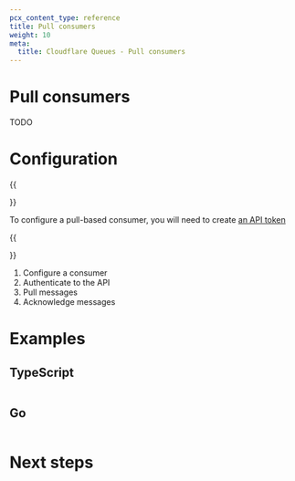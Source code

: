 ```yaml
---
pcx_content_type: reference
title: Pull consumers
weight: 10
meta:
  title: Cloudflare Queues - Pull consumers
---
```


# Pull consumers

TODO

# Configuration

{{<Aside type="note" header="Retrieve an API bearer token">}}

To configure a pull-based consumer, you will need to create [an API token](/fundamentals/api/get-started/create-token/)

{{</Aside>}}

1. Configure a consumer
2. Authenticate to the API
3. Pull messages 
4. Acknowledge messages


# Examples

## TypeScript

```ts


```

## Go

```go


```

# Next steps